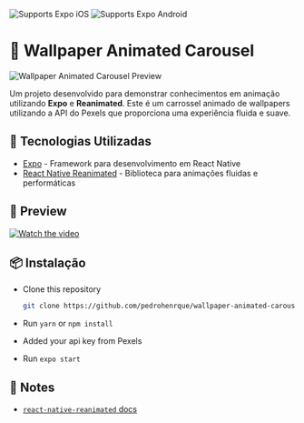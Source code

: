 <p>
  <!-- iOS -->
  <img alt="Supports Expo iOS" longdesc="Supports Expo iOS" src="https://img.shields.io/badge/iOS-4630EB.svg?style=flat-square&logo=APPLE&labelColor=999999&logoColor=fff" />
  <!-- Android -->
  <img alt="Supports Expo Android" longdesc="Supports Expo Android" src="https://img.shields.io/badge/Android-4630EB.svg?style=flat-square&logo=ANDROID&labelColor=A4C639&logoColor=fff" />
  <!-- Web -->
</p>

# 📱 Wallpaper Animated Carousel

![Wallpaper Animated Carousel Preview](preview-image-url)

Um projeto desenvolvido para demonstrar conhecimentos em animação utilizando **Expo** e **Reanimated**. Este é um carrossel animado de wallpapers utilizando a API do Pexels que proporciona uma experiência fluida e suave.

## 🚀 Tecnologias Utilizadas

- [Expo](https://expo.dev/) - Framework para desenvolvimento em React Native
- [React Native Reanimated](https://docs.swmansion.com/react-native-reanimated/) - Biblioteca para animações fluidas e performáticas

## 🎥 Preview

[![Watch the video](https://img.youtube.com/vi/rkUWnbnNA0A/maxresdefault.jpg)](https://www.youtube.com/watch?v=rkUWnbnNA0A)

## 📦 Instalação

- Clone this repository

  ```sh
  git clone https://github.com/pedrohenrque/wallpaper-animated-carousel.git
  ```

- Run `yarn` or `npm install`
- Added your api key from Pexels
- Run `expo start`

## 📝 Notes

- [`react-native-reanimated` docs](https://docs.swmansion.com/react-native-reanimated/)
